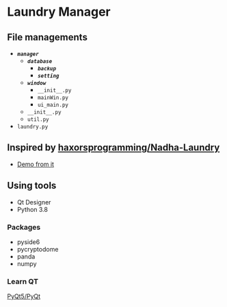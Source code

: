 # Laundry Manager

## File managements

- **_`manager`_**
  - **_`database`_**
    - **_`backup`_**
    - **_`setting`_**
  - **_`window`_**
    - `__init__.py`
    <!-- - `loginWin.py` -->
    - `mainWin.py`
    - `ui_main.py`
  - `__init__.py`
  - `util.py`
- `laundry.py`

<!-- ### Login ckecking

```mermaid
graph TD;
    input-- >checking_area;
    storing_area-- >checking_area;
``` -->

## Inspired by [haxorsprogramming/Nadha-Laundry](https://github.com/haxorsprogramming/Nadha-Laundry)

- [Demo from it](https://www.youtube.com/watch?v=IMLtmcrtffg)

## Using tools

- Qt Designer
- Python 3.8

### Packages

- pyside6
- pycryptodome
- panda
- numpy

### Learn QT

[PyQt5/PyQt](https://github.com/PyQt5/PyQt)
